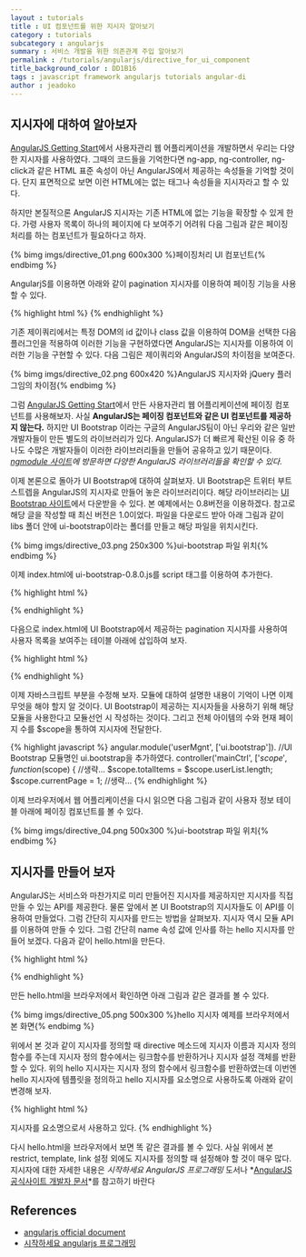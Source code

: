 ```yaml
---
layout : tutorials
title : UI 컴포넌트를 위한 지시자 알아보기
category : tutorials
subcategory : angularjs
summary : 서비스 개발을 위한 의존관계 주입 알아보기
permalink : /tutorials/angularjs/directive_for_ui_component
title_background_color : DD1B16
tags : javascript framework angularjs tutorials angular-di
author : jeadoko
---
```


## 지시자에 대하여 알아보자

[AngularJS Getting Start](/getstarted/angularjs/)에서 사용자관리 웹 어플리케이션을 개발하면서 우리는 다양한 지시자를 사용하였다. 그때의 코드들을 기억한다면 ng-app, ng-controller, ng-click과 같은 HTML 표준 속성이 아닌 AngularJS에서 제공하는 속성들을 기억할 것이다. 단지 표면적으로 보면 이런 HTML에는 없는 태그나 속성들을 지시자라고 할 수 있다.

하지만 본질적으론 AngularJS 지시자는 기존 HTML에 없는 기능을 확장할 수 있게 한다. 가령 사용자 목록이 하나의 페이지에 다 보여주기 어려워 다음 그림과 같은 페이징 처리를 하는 컴포넌트가 필요하다고 하자.

{% bimg imgs/directive_01.png 600x300 %}페이징처리 UI 컴포넌트{% endbimg %}

AngularjS를 이용하면 아래와 같이 pagination 지시자를 이용하여 페이징 기능을 사용할 수 있다.

{% highlight html %}
<pagination total-items="totalItems" page="currentPage"></pagination>
{% endhighlight %}

기존 제이쿼리에서는 특정 DOM의 id 값이나 class 값을 이용하여 DOM을 선택한 다음 플러그인을 적용하여 이러한 기능을 구현하였다면 AngularJS는 지시자를 이용하여 이러한 기능을 구현할 수 있다. 다음 그림은 제이쿼리와 AngularJS의 차이점을 보여준다.

{% bimg imgs/directive_02.png 600x420 %}AngularJS 지시자와 jQuery 플러그임의 차이점{% endbimg %}

그럼 [AngularJS Getting Start](/getstarted/angularjs/)에서 만든 사용자관리 웹 어플리케이션에 페이징 컴포넌트를 사용해보자. 사실 **AngularJS는 페이징 컴포넌트와 같은 UI 컴포넌트를 제공하지 않는다.** 하지만 UI Bootstrap 이라는 구글의 AngularJS팀이 아닌 우리와 같은 일반 개발자들이 만든 별도의 라이브러리가 있다. AngularJS가 더 빠르게 확산된 이유 중 하나도 수많은 개발자들이 이러한 라이브러리들을 만들어 공유하고 있기 때문이다. *[ngmodule 사이트](http://ngmodules.org/)에 방문하면 다양한 AngularJS 라이브러리들을 확인할 수 있다.*

이제 본론으로 돌아가 UI Bootstrap에 대하여 살펴보자. UI Bootstrap은 트위터 부트스트렙을 AngularJS의 지시자로 만들어 놓은 라이브러리이다. 해당 라이브러리는 [UI Bootstrap 사이트](http://angular-ui.github.io/bootstrap/)에서 다운받을 수 있다. 본 예제에서는 0.8버전을 이용하겠다. 참고로 해당 글을 작성할 때 최신 버전은 1.0이었다. 파일을 다운로드 받아 아래 그림과 같이 libs 폴더 안에 ui-bootstrap이라는 폴더를 만들고 해당 파일을 위치시킨다.

{% bimg imgs/directive_03.png 250x300 %}ui-bootstrap 파일 위치{% endbimg %}

이제 index.html에 ui-bootstrap-0.8.0.js를 script 태그를 이용하여 추가한다.

{% highlight html %}
<head>
 <meta charset="UTF-8">
 <title>사용자 관리 DEMO APP</title>
 <link rel="stylesheet" href="libs/bootstrap/css/bootstrap.min.css">
 <link rel="stylesheet" href="resources/app.css">
 <script type="text/javascript" src="libs/angular/angular.js"></script>
 <script type="text/javascript" src="libs/angular/angular-cookies.js"></script>
 <script type="text/javascript" src="libs/ui-bootstrap/ui-bootstrap-0.8.0.js"></script>
 <script type="text/javascript" src="libs/ui-bootstrap/ui-bootstrap-tpls-0.8.0.js"></script>
<!-- 새로운 라이브러리 ui-bootstrap-tpls-0.8.0.js를 추가했다. -->
<!-- 생략 -->
{% endhighlight %}

다음으로 index.html에 UI Bootstrap에서 제공하는 pagination 지시자를 사용하여 사용자 목록을 보여주는 테이블 아래에 삽입하여 보자.

{% highlight html %}
<div class="row-fluid">
    <!-- 생략… -->
</div>
<div class="row-fluid">
    <pagination class="text-center" total-items="totalItems" page="currentPage"></pagination>
</div>
{% endhighlight %}

이제 자바스크립트 부분을 수정해 보자. 모듈에 대하여 설명한 내용이 기억이 나면 이제 무엇을 해야 할지 알 것이다. UI Bootstrap이 제공하는 지시자들을 사용하기 위해 해당 모듈을 사용한다고 모듈선언 시 작성하는 것이다. 그리고 전체 아이템의 수와 현재 페이지 수를 $scope을 통하여 지시자에 전달한다.

{% highlight javascript %}
angular.module('userMgnt', ['ui.bootstrap']).
    //UI Bootstrap 모듈명인  ui.bootstrap을 추가하였다.
    controller('mainCtrl', ['$scope', function ($scope) {
    //생략… 
      $scope.totalItems = $scope.userList.length;
      $scope.currentPage = 1;
    //생략…
{% endhighlight %}

이제 브라우저에서 웹 어플리케이션을 다시 읽으면 다음 그림과 같이 사용자 정보 테이블 아래에 페이징 컴포넌트를 볼 수 있다.

{% bimg imgs/directive_04.png 500x300 %}ui-bootstrap 파일 위치{% endbimg %}

## 지시자를 만들어 보자

AngularJS는 서비스와 마찬가지로 미리 만들어진 지시자를 제공하지만 지시자를 직접 만들 수 있는 API를 제공한다. 물론 앞에서 본 UI Bootstrap의 지시자들도 이 API를 이용하여 만들었다. 그럼 간단히 지시자를 만드는 방법을 살펴보자. 지시자 역시 모듈 API를 이용하여 만들 수 있다. 그럼 간단히 name 속성 값에 인사를 하는 hello 지시자를 만들어 보겠다. 다음과 같이 hello.html을 만든다.

{% highlight html %}
<!doctype html>
<html ng-app="sampleApp">
 <head>
  <meta charset="UTF-8">
  <script type="text/javascript" src="libs/angular/angular.js"></script>
  <script type="text/javascript">
   angular.module('sampleApp', []).
    directive('hello', function () {
// Module API의 directive 메소드를 통하여 hello 지시자를 정의한다.
     return function ($scope, iElm, iAttrs, controller) {
// 간단히 링크함수를 반환하여 프레임워크 내부에서 지시자에 scope을 전달하는 링크단계에서 해당 지시자의 DOM을 조작하거나 이벤트를 연결하거나 scope의 상태를 변경할 수 있다.
      iElm.html("<h1>hello "+iAttrs.name+"</h1>")
     };
    });
  </script>
 </head>
<body>
 <div hello name="DevKoreaHtml5"></div>
</body>
</html>
{% endhighlight %}

만든 hello.html을 브라우저에서 확인하면 아래 그림과 같은 결과를 볼 수 있다.

{% bimg imgs/directive_05.png 500x300 %}hello 지시자 예제를 브라우저에서 본 화면{% endbimg %}

위에서 본 것과 같이 지시자를 정의할 때 directive 메소드에 지시자 이름과 지시자 정의 함수를 주는데 지시자 정의 함수에서는 링크함수를 반환하거나 지시자 설정 객체를 반환할 수 있다. 위의 hello 지시자는 지시자 정의 함수에서 링크함수를 반환하였는데 이번엔 hello 지시자에 템플릿을 정의하고 hello 지시자를 요소명으로 사용하도록 아래와 같이 변경해 보자.

{% highlight html %}
<!doctype html>
<html ng-app="sampleApp">
 <head>
  <meta charset="UTF-8">
  <script type="text/javascript" src="libs/angular/angular.js"></script>
  <script type="text/javascript">
   angular.module('sampleApp', []).
    directive('hello', [function(){
      return {
// 지시자 설정객체를 반환한다.
        restrict: 'EA',
// 지시자가 사용되는 방법을 설정한다. E는 요소명, A는 속성명을 의미한다. EA는 요소명과 속성명 둘 다 사용가능하게 설정한 것이다.
        template: '<h1>hello {{name}}</h1>',
// 지시자의 템플릿을 작성한다.
        link: function($scope, iElm, iAttrs, controller) {
          $scope.name = iAttrs.name;
// 해당 지시자가 사용된 요소의 name 속성 값을 가져와 $scope에 대입한다. 그러면 템플릿의 {{name}}이 계산되어 화면에 name 속성 값이 보여진다.
        }
      };
    }]);
  </script>
 </head>
<body>
 <hello name="DevKoreaHtml5"></hello>
지시자를 요소명으로서 사용하고 있다.
</body>
</html>   
{% endhighlight %}   

다시 hello.html을 브라우저에서 보면 똑 같은 결과를 볼 수 있다. 사실 위에서 본 restrict, template, link 설정 외에도 지시자를 정의할 때 설정해야 할 것이 매우 많다. 지시자에 대한 자세한 내용은 *시작하세요 AngularJS 프로그래밍* 도서나 *[AngularJS 공식사이트 개발자 문서](docs.angularjs.org/guide/directive)*를 참고하기 바란다

## References

- [angularjs official document](https://docs.angularjs.org/)
- [시작하세요 angularjs 프로그래밍](http://wikibook.co.kr/beginning-angularjs/)

